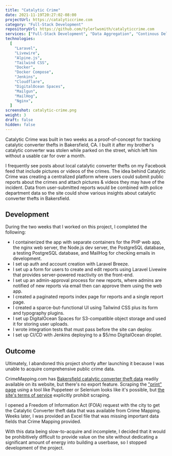 ```yaml
---
title: "Catalytic Crime"
date: 2021-11-19T20:27:02-08:00
projectUrl: https://catalyticcrime.com
category: "Full-Stack Development"
repositoryUrl: https://github.com/tylerlwsmith/catalyticcrime.com
services: ["Full-Stack Development", "Data Aggregation", "Continous Delivery"]
technologies:
  [
    "Laravel",
    "Livewire",
    "Alpine.js",
    "Tailwind CSS",
    "Docker",
    "Docker Compose",
    "Jenkins",
    "Cloudflare",
    "DigitalOcean Spaces",
    "Mailgun",
    "MailHog",
    "Nginx",
  ]
screenshot: catalytic-crime.png
weight: 3
draft: false
hidden: false
---
```


Catalytic Crime was built in two weeks as a proof-of-concept for tracking catalytic converter thefts in Bakersfield, CA. I built it after my brother's catalytic converter was stolen while parked on the street, which left him without a usable car for over a month.

I frequently see posts about local catalytic converter thefts on my Facebook feed that include pictures or videos of the crimes. The idea behind Catalytic Crime was creating a centralized platform where users could submit public reports about the crimes and attach pictures & videos they may have of the incident. Data from user-submitted reports would be combined with police department data so the site could show various insights about catalytic converter thefts in Bakersfield.

## Development

During the two weeks that I worked on this project, I completed the following:

- I containerized the app with separate containers for the PHP web app, the nginx web server, the Node.js dev server, the PostgreSQL database, a testing PostgreSQL database, and MailHog for checking emails in development.
- I set up auth and account creation with Laravel Breeze.
- I set up a form for users to create and edit reports using Laravel Livewire that provides server-powered reactivity on the front-end.
- I set up an admin-approval process for new reports, where admins are notified of new reports via email then can approve them using the web app.
- I created a paginated reports index page for reports and a single report page.
- I created a sparce-but-functional UI using Tailwind CSS plus its form and typography plugins.
- I set up DigitalOcean Spaces for S3-compatible object storage and used it for storing user uploads.
- I wrote integration tests that must pass before the site can deploy.
- I set up CI/CD with Jenkins deploying to a $5/mo DigitalOcean droplet.

## Outcome

Ultimately, I abandoned this project shortly after launching it because I was unable to acquire comprehensive public crime data.

CrimeMapping.com has [Bakersfield catalytic converter theft data](https://www.crimemapping.com/map/agency/19) readily available on its website, but there's no export feature. Scraping the ["print" page](https://www.crimemapping.com/Print?dteFrom=10-1-2021&dteTo=10-31-2021&attr=[%2214%22]&ext={%22type%22:%22extent%22,%22xmin%22:-13307636.710159209,%22ymin%22:4189123.318966664,%22xmax%22:-13190993.804996189,%22ymax%22:4240183.253861093,%22spatialReference%22:{%22wkid%22:102100},%22cache%22:{%22_parts%22:[{%22extent%22:{%22type%22:%22extent%22,%22xmin%22:-13307636.710159209,%22ymin%22:4189123.318966664,%22xmax%22:-13190993.804996189,%22ymax%22:4240183.253861093,%22spatialReference%22:{%22wkid%22:102100}},%22frameIds%22:[0]}]}}&tmpfilt={%22PreviousID%22:%224%22,%22PreviousNumDays%22:28,%22PreviousName%22:%22Previous%204%20Weeks%22,%22FilterType%22:%22Previous%22,%22ExplicitStartDate%22:%2220211004%22,%22ExplicitEndDate%22:%2220211031%22}&agfilt=[]&bmpid=1&disacpt=false) using a tool like Puppeteer or Selenium looks like it's possible, but [the site's terms of service](https://www.crimemapping.com/Home/TermsAndConditions) explicitly prohibit scraping.

I opened a Freedom of Information Act (FOIA) request with the city to get the Catalytic Converter theft data that was available from Crime Mapping. Weeks later, I was provided an Excel file that was missing important data fields that Crime Mapping provided.

With this data being slow-to-acquire and incomplete, I decided that it would be prohibitively difficult to provide value on the site without dedicating a significant amount of energy into building a userbase, so I stopped development of the project.
